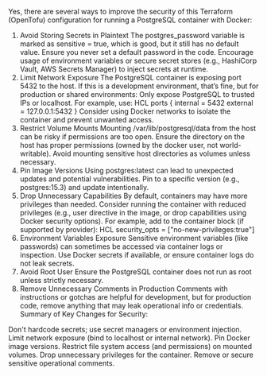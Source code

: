 Yes, there are several ways to improve the security of this Terraform (OpenTofu) configuration for running a PostgreSQL container with Docker:

1. Avoid Storing Secrets in Plaintext
The postgres_password variable is marked as sensitive = true, which is good, but it still has no default value. Ensure you never set a default password in the code. Encourage usage of environment variables or secure secret stores (e.g., HashiCorp Vault, AWS Secrets Manager) to inject secrets at runtime.
2. Limit Network Exposure
The PostgreSQL container is exposing port 5432 to the host. If this is a development environment, that’s fine, but for production or shared environments:
Only expose PostgreSQL to trusted IPs or localhost.
For example, use:
HCL
ports {
  internal = 5432
  external = 127.0.0.1:5432
}
Consider using Docker networks to isolate the container and prevent unwanted access.
3. Restrict Volume Mounts
Mounting /var/lib/postgresql/data from the host can be risky if permissions are too open.
Ensure the directory on the host has proper permissions (owned by the docker user, not world-writable).
Avoid mounting sensitive host directories as volumes unless necessary.
4. Pin Image Versions
Using postgres:latest can lead to unexpected updates and potential vulnerabilities.
Pin to a specific version (e.g., postgres:15.3) and update intentionally.
5. Drop Unnecessary Capabilities
By default, containers may have more privileges than needed.
Consider running the container with reduced privileges (e.g., user directive in the image, or drop capabilities using Docker security options).
For example, add to the container block (if supported by provider):
HCL
security_opts = ["no-new-privileges:true"]
6. Environment Variables Exposure
Sensitive environment variables (like passwords) can sometimes be accessed via container logs or inspection.
Use Docker secrets if available, or ensure container logs do not leak secrets.
7. Avoid Root User
Ensure the PostgreSQL container does not run as root unless strictly necessary.
8. Remove Unnecessary Comments in Production
Comments with instructions or gotchas are helpful for development, but for production code, remove anything that may leak operational info or credentials.
Summary of Key Changes for Security:

Don't hardcode secrets; use secret managers or environment injection.
Limit network exposure (bind to localhost or internal network).
Pin Docker image versions.
Restrict file system access (and permissions) on mounted volumes.
Drop unnecessary privileges for the container.
Remove or secure sensitive operational comments.